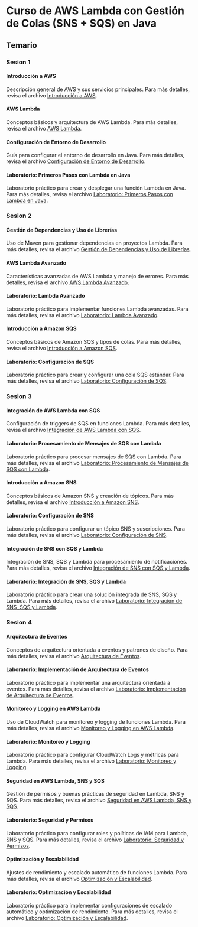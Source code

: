 # Curso de AWS Lambda con Gestión de Colas (SNS + SQS) en Java

## Temario

### Sesion 1

#### Introducción a AWS

Descripción general de AWS y sus servicios principales. Para más detalles, revisa el archivo [Introducción a AWS](sesion_1/introduccion_aws.md).

#### AWS Lambda

Conceptos básicos y arquitectura de AWS Lambda. Para más detalles, revisa el archivo [AWS Lambda](sesion_1/aws_lambda.md).

#### Configuración de Entorno de Desarrollo

Guía para configurar el entorno de desarrollo en Java. Para más detalles, revisa el archivo [Configuración de Entorno de Desarrollo](sesion_1/configuracion_entorno.md).

#### Laboratorio: Primeros Pasos con Lambda en Java

Laboratorio práctico para crear y desplegar una función Lambda en Java. Para más detalles, revisa el archivo [Laboratorio: Primeros Pasos con Lambda en Java](sesion_1/laboratorio_lambda.md).


### Sesion 2

#### Gestión de Dependencias y Uso de Librerías

Uso de Maven para gestionar dependencias en proyectos Lambda. Para más detalles, revisa el archivo [Gestión de Dependencias y Uso de Librerías](sesion_2/gestion_dependencias.md).

#### AWS Lambda Avanzado

Características avanzadas de AWS Lambda y manejo de errores. Para más detalles, revisa el archivo [AWS Lambda Avanzado](sesion_2/lambda_avanzado.md).

#### Laboratorio: Lambda Avanzado

Laboratorio práctico para implementar funciones Lambda avanzadas. Para más detalles, revisa el archivo [Laboratorio: Lambda Avanzado](sesion_2/laboratorio_avanzado.md).

#### Introducción a Amazon SQS

Conceptos básicos de Amazon SQS y tipos de colas. Para más detalles, revisa el archivo [Introducción a Amazon SQS](sesion_2/introduccion_sqs.md).

#### Laboratorio: Configuración de SQS

Laboratorio práctico para crear y configurar una cola SQS estándar. Para más detalles, revisa el archivo [Laboratorio: Configuración de SQS](sesion_2/laboratorio_sqs.md).


### Sesion 3

#### Integración de AWS Lambda con SQS

Configuración de triggers de SQS en funciones Lambda. Para más detalles, revisa el archivo [Integración de AWS Lambda con SQS](sesion_3/integracion_lambda_sqs.md).

#### Laboratorio: Procesamiento de Mensajes de SQS con Lambda

Laboratorio práctico para procesar mensajes de SQS con Lambda. Para más detalles, revisa el archivo [Laboratorio: Procesamiento de Mensajes de SQS con Lambda](sesion_3/laboratorio_procesamiento_sqs.md).

#### Introducción a Amazon SNS

Conceptos básicos de Amazon SNS y creación de tópicos. Para más detalles, revisa el archivo [Introducción a Amazon SNS](sesion_3/introduccion_sns.md).

#### Laboratorio: Configuración de SNS

Laboratorio práctico para configurar un tópico SNS y suscripciones. Para más detalles, revisa el archivo [Laboratorio: Configuración de SNS](sesion_3/laboratorio_sns.md).

#### Integración de SNS con SQS y Lambda

Integración de SNS, SQS y Lambda para procesamiento de notificaciones. Para más detalles, revisa el archivo [Integración de SNS con SQS y Lambda](sesion_3/integracion_sns_sqs_lambda.md).

#### Laboratorio: Integración de SNS, SQS y Lambda

Laboratorio práctico para crear una solución integrada de SNS, SQS y Lambda. Para más detalles, revisa el archivo [Laboratorio: Integración de SNS, SQS y Lambda](sesion_3/laboratorio_integracion.md).


### Sesion 4

#### Arquitectura de Eventos

Conceptos de arquitectura orientada a eventos y patrones de diseño. Para más detalles, revisa el archivo [Arquitectura de Eventos](sesion_4/arquitectura_eventos.md).

#### Laboratorio: Implementación de Arquitectura de Eventos

Laboratorio práctico para implementar una arquitectura orientada a eventos. Para más detalles, revisa el archivo [Laboratorio: Implementación de Arquitectura de Eventos](sesion_4/laboratorio_arquitectura.md).

#### Monitoreo y Logging en AWS Lambda

Uso de CloudWatch para monitoreo y logging de funciones Lambda. Para más detalles, revisa el archivo [Monitoreo y Logging en AWS Lambda](sesion_4/monitoreo_logging.md).

#### Laboratorio: Monitoreo y Logging

Laboratorio práctico para configurar CloudWatch Logs y métricas para Lambda. Para más detalles, revisa el archivo [Laboratorio: Monitoreo y Logging](sesion_4/laboratorio_monitoreo.md).

#### Seguridad en AWS Lambda, SNS y SQS

Gestión de permisos y buenas prácticas de seguridad en Lambda, SNS y SQS. Para más detalles, revisa el archivo [Seguridad en AWS Lambda, SNS y SQS](sesion_4/seguridad.md).

#### Laboratorio: Seguridad y Permisos

Laboratorio práctico para configurar roles y políticas de IAM para Lambda, SNS y SQS. Para más detalles, revisa el archivo [Laboratorio: Seguridad y Permisos](sesion_4/laboratorio_seguridad.md).

#### Optimización y Escalabilidad

Ajustes de rendimiento y escalado automático de funciones Lambda. Para más detalles, revisa el archivo [Optimización y Escalabilidad](sesion_4/optimizacion_escalabilidad.md).

#### Laboratorio: Optimización y Escalabilidad

Laboratorio práctico para implementar configuraciones de escalado automático y optimización de rendimiento. Para más detalles, revisa el archivo [Laboratorio: Optimización y Escalabilidad](sesion_4/laboratorio_optimizacion.md).



